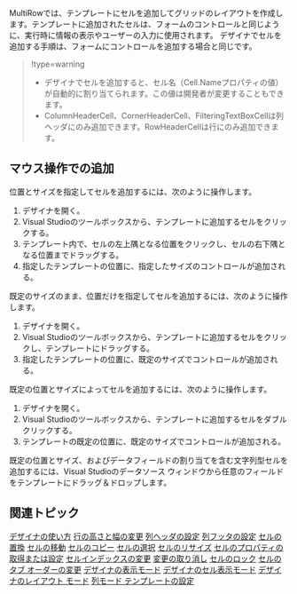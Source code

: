 MultiRowでは、テンプレートにセルを追加してグリッドのレイアウトを作成します。テンプレートに追加されたセルは、フォームのコントロールと同じように、実行時に情報の表示やユーザーの入力に使用されます。
デザイナでセルを追加する手順は、フォームにコントロールを追加する場合と同じです。

> !type=warning
>
> * デザイナでセルを追加すると、セル名（Cell.Nameプロパティの値）が自動的に割り当てられます。この値は開発者が変更することもできます。
> * ColumnHeaderCell、CornerHeaderCell、FilteringTextBoxCellは列ヘッダにのみ追加できます。RowHeaderCellは行にのみ追加できます。

## マウス操作での追加

位置とサイズを指定してセルを追加するには、次のように操作します。
1. デザイナを開く。
2. Visual Studioのツールボックスから、テンプレートに追加するセルをクリックする。
3. テンプレート内で、セルの左上隅となる位置をクリックし、セルの右下隅となる位置までドラッグする。
4. 指定したテンプレートの位置に、指定したサイズのコントロールが追加される。

既定のサイズのまま、位置だけを指定してセルを追加するには、次のように操作します。
1. デザイナを開く。
2. Visual Studioのツールボックスから、テンプレートに追加するセルをクリックし、テンプレートにドラッグする。
3. 指定したテンプレートの位置に、既定のサイズでコントロールが追加される。

既定の位置とサイズによってセルを追加するには、次のように操作します。
1. デザイナを開く。
2. Visual Studioのツールボックスから、テンプレートに追加するセルをダブルクリックする。
3. テンプレートの既定の位置に、既定のサイズでコントロールが追加される。

既定の位置とサイズ、およびデータフィールドの割り当てを含む文字列型セルを追加するには、Visual Studioのデータソース ウィンドウから任意のフィールドをテンプレートにドラッグ＆ドロップします。

## 関連トピック

[デザイナの使い方](gcdocsite__documentlink?toc-item-id=290de3fe-d3d8-4c1d-8d03-5ebd8b499812)
[行の高さと幅の変更](gcdocsite__documentlink?toc-item-id=e1f957a6-d73c-43d1-8daa-3af97d3ecb3b)
[列ヘッダの設定](gcdocsite__documentlink?toc-item-id=876f7e06-33fe-4cc9-9272-c2ecd453e028)
[列フッタの設定](gcdocsite__documentlink?toc-item-id=b287ebb6-e2d8-468d-917c-2c2c6703deff)
[セルの置換](gcdocsite__documentlink?toc-item-id=7cb6d508-e293-4f99-81e8-c8dda0e6324f)
[セルの移動](gcdocsite__documentlink?toc-item-id=7c0b2991-1608-43fd-a0c0-95384502f7e0)
[セルのコピー](gcdocsite__documentlink?toc-item-id=3068e06c-99aa-4e9b-a59b-ca72182acbea)
[セルの選択](gcdocsite__documentlink?toc-item-id=a8249544-4ba5-41ae-acb4-7f986a97686f)
[セルのリサイズ](gcdocsite__documentlink?toc-item-id=e5c555fc-6fd7-49f7-a62a-b781470625e5)
[セルのプロパティの取得または設定](gcdocsite__documentlink?toc-item-id=b2e9a37c-afc8-4762-8587-49dcc0155c6c)
[セルインデックスの変更](gcdocsite__documentlink?toc-item-id=9811f54c-3761-4190-9a27-47e19b4e129b)
[変更の取り消し](gcdocsite__documentlink?toc-item-id=383d5a43-d261-4eca-98c1-f5ae7d29882c)
[セルのロック](gcdocsite__documentlink?toc-item-id=dcd6c239-62e1-4037-bee9-c07291d5c4a8)
[セルのタブ オーダーの変更](gcdocsite__documentlink?toc-item-id=c41293d1-c491-41f7-88a2-4ca68eb4d999)
[デザイナの表示モード](gcdocsite__documentlink?toc-item-id=f5976bbd-e81b-408d-bf95-8a9a1835740b)
[デザイナのセル表示モード](gcdocsite__documentlink?toc-item-id=02ed60f5-5850-449c-a9f9-ef57a388b4d2)
[デザイナのレイアウト モード](gcdocsite__documentlink?toc-item-id=f6e7aa6f-56f7-434e-93ae-cf85e3a2bdd1)
[列モード テンプレートの設定](gcdocsite__documentlink?toc-item-id=d78239db-5657-41ef-98c6-05a3b202232a)